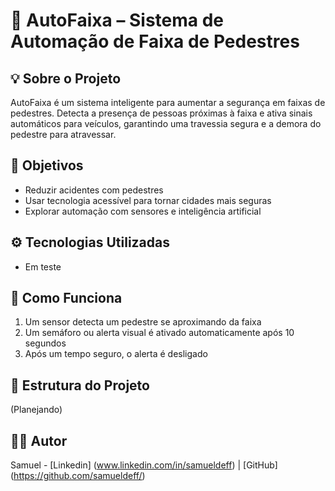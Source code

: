 # 🚦 AutoFaixa – Sistema de Automação de Faixa de Pedestres

## 💡 Sobre o Projeto
AutoFaixa é um sistema inteligente para aumentar a segurança em faixas de pedestres. Detecta a presença de pessoas próximas à faixa e ativa sinais automáticos para veículos, garantindo uma travessia segura e a demora do pedestre para atravessar.

## 🎯 Objetivos
- Reduzir acidentes com pedestres
- Usar tecnologia acessível para tornar cidades mais seguras
- Explorar automação com sensores e inteligência artificial

## ⚙️ Tecnologias Utilizadas
- Em teste
  
## 🚀 Como Funciona
1. Um sensor detecta um pedestre se aproximando da faixa
2. Um semáforo ou alerta visual é ativado automaticamente após 10 segundos
3. Após um tempo seguro, o alerta é desligado

## 📂 Estrutura do Projeto
(Planejando)

## 🧑‍💻 Autor
Samuel - [Linkedin] (www.linkedin.com/in/samueldeff) | [GitHub] (https://github.com/samueldeff/)
